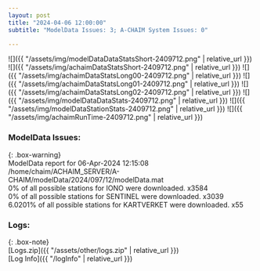 ```yaml
---
layout: post
title: "2024-04-06 12:00:00"
subtitle: "ModelData Issues: 3; A-CHAIM System Issues: 0"

---
```


![]({{ "/assets/img/modelDataDataStatsShort-2409712.png" | relative_url }})
![]({{ "/assets/img/achaimDataStatsShort-2409712.png" | relative_url }})
![]({{ "/assets/img/achaimDataStatsLong00-2409712.png" | relative_url }})
![]({{ "/assets/img/achaimDataStatsLong01-2409712.png" | relative_url }})
![]({{ "/assets/img/achaimDataStatsLong02-2409712.png" | relative_url }})
![]({{ "/assets/img/modelDataDataStats-2409712.png" | relative_url }})
![]({{ "/assets/img/modelDataStationStats-2409712.png" | relative_url }})
![]({{ "/assets/img/achaimRunTime-2409712.png" | relative_url }})


### ModelData Issues:  
  
{: .box-warning}  
 ModelData report for 06-Apr-2024 12:15:08   
 /home/chaim/ACHAIM_SERVER/A-CHAIM/modelData/2024/097/12/modelData.mat   
 0% of all possible stations for IONO were downloaded. x3584   
 0% of all possible stations for SENTINEL were downloaded. x3039   
 6.0201% of all possible stations for KARTVERKET were downloaded. x55   
  


### Logs:  
  
{: .box-note}  
[Logs.zip]({{ "/assets/other/logs.zip" | relative_url }})  
[Log Info]({{ "/logInfo" | relative_url }})  
